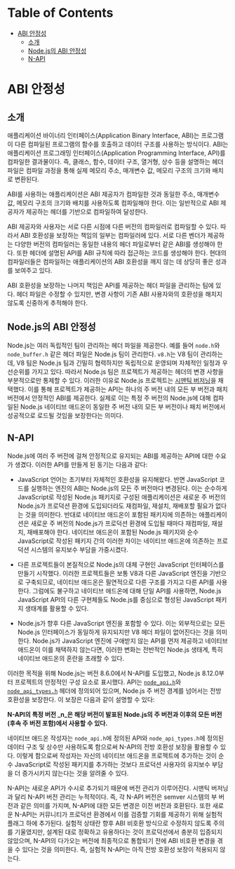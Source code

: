 # Table of Contents

- [ABI 안정성](#abi-안정성)
  - [소개](#소개)
  - [Node.js의 ABI 안정성](#nodejs의-abi-안정성)
  - [N-API](#n-api)

# ABI 안정성

## 소개

애플리케이션 바이너리 인터페이스(Application Binary Interface, ABI)는 프로그램이 다른 컴파일된 프로그램의 함수를 호출하고 데이터 구조를 사용하는 방식이다. ABI는 애플리케이션 프로그래밍 인터페이스(Application Programming Interface, API)를 컴파일한 결과물이다. 즉, 클래스, 함수, 데이터 구조, 열거형, 상수 등을 설명하는 헤더 파일은 컴파일 과정을 통해 실제 메모리 주소, 매개변수 값, 메모리 구조의 크기와 배치로 변환된다.

ABI를 사용하는 애플리케이션은 ABI 제공자가 컴파일한 것과 동일한 주소, 매개변수 값, 메모리 구조의 크기와 배치를 사용하도록 컴파일해야 한다. 이는 일반적으로 ABI 제공자가 제공하는 헤더를 기반으로 컴파일하여 달성한다.

ABI 제공자와 사용자는 서로 다른 시점에 다른 버전의 컴파일러로 컴파일할 수 있다. 따라서 ABI 호환성을 보장하는 책임의 일부는 컴파일러에 있다. 서로 다른 벤더가 제공하는 다양한 버전의 컴파일러는 동일한 내용의 헤더 파일로부터 같은 ABI를 생성해야 한다. 또한 헤더에 설명된 API를 ABI 규칙에 따라 접근하는 코드를 생성해야 한다. 현대의 컴파일러들은 컴파일하는 애플리케이션의 ABI 호환성을 깨지 않는 데 상당히 좋은 성과를 보여주고 있다.

ABI 호환성을 보장하는 나머지 책임은 API를 제공하는 헤더 파일을 관리하는 팀에 있다. 헤더 파일은 수정할 수 있지만, 변경 사항이 기존 ABI 사용자와의 호환성을 해치지 않도록 신중하게 추적해야 한다.

## Node.js의 ABI 안정성

Node.js는 여러 독립적인 팀이 관리하는 헤더 파일을 제공한다. 예를 들어 `node.h`와 `node_buffer.h` 같은 헤더 파일은 Node.js 팀이 관리한다. `v8.h`는 V8 팀이 관리하는데, V8 팀은 Node.js 팀과 긴밀히 협력하지만 독립적으로 운영되며 자체적인 일정과 우선순위를 가지고 있다. 따라서 Node.js 팀은 프로젝트가 제공하는 헤더의 변경 사항을 부분적으로만 통제할 수 있다. 이러한 이유로 Node.js 프로젝트는 [시맨틱 버저닝](https://semver.org/)을 채택했다. 이를 통해 프로젝트가 제공하는 API는 하나의 주 버전 내의 모든 부 버전과 패치 버전에서 안정적인 ABI를 제공한다. 실제로 이는 특정 주 버전의 Node.js에 대해 컴파일된 Node.js 네이티브 애드온이 동일한 주 버전 내의 모든 부 버전이나 패치 버전에서 성공적으로 로드될 것임을 보장한다는 의미다.

## N-API

Node.js에 여러 주 버전에 걸쳐 안정적으로 유지되는 ABI를 제공하는 API에 대한 수요가 생겼다. 이러한 API를 만들게 된 동기는 다음과 같다:

- JavaScript 언어는 초기부터 자체적인 호환성을 유지해왔다. 반면 JavaScript 코드를 실행하는 엔진의 ABI는 Node.js의 모든 주 버전마다 변경된다. 이는 순수하게 JavaScript로 작성된 Node.js 패키지로 구성된 애플리케이션은 새로운 주 버전의 Node.js가 프로덕션 환경에 도입되더라도 재컴파일, 재설치, 재배포할 필요가 없다는 것을 의미한다. 반대로 네이티브 애드온이 포함된 패키지에 의존하는 애플리케이션은 새로운 주 버전의 Node.js가 프로덕션 환경에 도입될 때마다 재컴파일, 재설치, 재배포해야 한다. 네이티브 애드온이 포함된 Node.js 패키지와 순수 JavaScript로 작성된 패키지 간의 이러한 차이는 네이티브 애드온에 의존하는 프로덕션 시스템의 유지보수 부담을 가중시켰다.

- 다른 프로젝트들이 본질적으로 Node.js의 대체 구현인 JavaScript 인터페이스를 만들기 시작했다. 이러한 프로젝트들은 보통 V8과 다른 JavaScript 엔진을 기반으로 구축되므로, 네이티브 애드온은 필연적으로 다른 구조를 가지고 다른 API를 사용한다. 그럼에도 불구하고 네이티브 애드온에 대해 단일 API를 사용하면, Node.js JavaScript API의 다른 구현체들도 Node.js를 중심으로 형성된 JavaScript 패키지 생태계를 활용할 수 있다.

- Node.js가 향후 다른 JavaScript 엔진을 포함할 수 있다. 이는 외부적으로는 모든 Node.js 인터페이스가 동일하게 유지되지만 V8 헤더 파일이 없어진다는 것을 의미한다. Node.js가 JavaScript 엔진에 구애받지 않는 API를 먼저 제공하고 네이티브 애드온이 이를 채택하지 않는다면, 이러한 변화는 전반적인 Node.js 생태계, 특히 네이티브 애드온의 혼란을 초래할 수 있다.

이러한 목적을 위해 Node.js는 버전 8.6.0에서 N-API를 도입했고, Node.js 8.12.0부터 프로젝트의 안정적인 구성 요소로 표시했다. API는 [`node_api.h`][]와 [`node_api_types.h`][] 헤더에 정의되어 있으며, Node.js 주 버전 경계를 넘어서는 전방 호환성을 보장한다. 이 보장은 다음과 같이 설명할 수 있다:

**N-API의 특정 버전 _n_은 해당 버전이 발표된 Node.js의 주 버전과 이후의 모든 버전(후속 주 버전 포함)에서 사용할 수 있다.**

네이티브 애드온 작성자는 `node_api.h`에 정의된 API와 `node_api_types.h`에 정의된 데이터 구조 및 상수만 사용하도록 함으로써 N-API의 전방 호환성 보장을 활용할 수 있다. 이렇게 함으로써 작성자는 자신의 네이티브 애드온을 프로젝트에 추가하는 것이 순수 JavaScript로 작성된 패키지를 추가하는 것보다 프로덕션 사용자의 유지보수 부담을 더 증가시키지 않는다는 것을 알려줄 수 있다.

N-API는 새로운 API가 수시로 추가되기 때문에 버전 관리가 이루어진다. 시맨틱 버저닝과 달리 N-API 버전 관리는 누적적이다. 즉, 각 N-API 버전은 semver 시스템의 부 버전과 같은 의미를 가지며, N-API에 대한 모든 변경은 이전 버전과 호환된다. 또한 새로운 N-API는 커뮤니티가 프로덕션 환경에서 이를 검증할 기회를 제공하기 위해 실험적 플래그 하에 추가된다. 실험적 상태란 향후 ABI 비호환 방식으로 수정하지 않도록 주의를 기울였지만, 설계된 대로 정확하고 유용하다는 것이 프로덕션에서 충분히 입증되지 않았으며, N-API의 다가오는 버전에 최종적으로 통합되기 전에 ABI 비호환 변경을 겪을 수 있다는 것을 의미한다. 즉, 실험적 N-API는 아직 전방 호환성 보장이 적용되지 않는다.

[`node_api.h`]: https://github.com/nodejs/node/blob/main/src/node_api.h
[`node_api_types.h`]: https://github.com/nodejs/node/blob/main/src/node_api_types.h